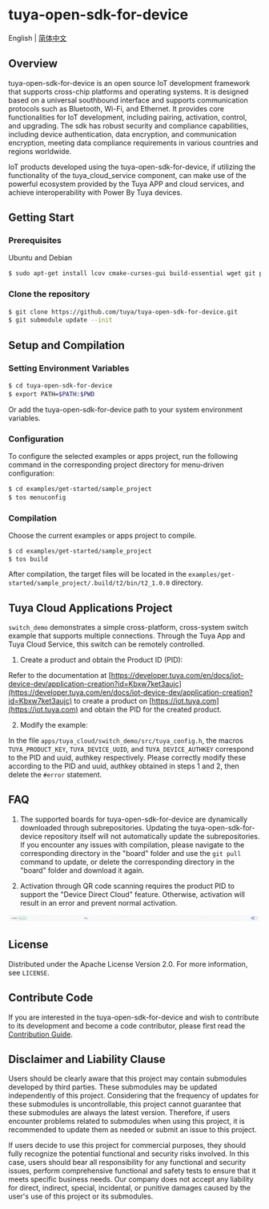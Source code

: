 # tuya-open-sdk-for-device
English | [简体中文](README_zh.md)

## Overview
tuya-open-sdk-for-device is an open source IoT development framework that supports cross-chip platforms and operating systems. It is designed based on a universal southbound interface and supports communication protocols such as Bluetooth, Wi-Fi, and Ethernet. It provides core functionalities for IoT development, including pairing, activation, control, and upgrading.
The sdk has robust security and compliance capabilities, including device authentication, data encryption, and communication encryption, meeting data compliance requirements in various countries and regions worldwide.

IoT products developed using the tuya-open-sdk-for-device, if utilizing the functionality of the tuya_cloud_service component, can make use of the powerful ecosystem provided by the Tuya APP and cloud services, and achieve interoperability with Power By Tuya devices.

## Getting Start

### Prerequisites
Ubuntu and Debian

```sh
$ sudo apt-get install lcov cmake-curses-gui build-essential wget git python3 python3-pip python3-venv libc6-i386 libsystemd-dev
```

### Clone the repository

```sh
$ git clone https://github.com/tuya/tuya-open-sdk-for-device.git
$ git submodule update --init
```

## Setup and Compilation

### Setting Environment Variables
```sh
$ cd tuya-open-sdk-for-device
$ export PATH=$PATH:$PWD
```
Or add the tuya-open-sdk-for-device path to your system environment variables.


### Configuration 
To configure the selected examples or apps project, run the following command in the corresponding project directory for menu-driven configuration:
```sh
$ cd examples/get-started/sample_project
$ tos menuconfig
```

### Compilation
Choose the current examples or apps project to compile.
```shell
$ cd examples/get-started/sample_project
$ tos build
```
After compilation, the target files will be located in the `examples/get-started/sample_project/.build/t2/bin/t2_1.0.0` directory.

## Tuya Cloud Applications Project
`switch_demo` demonstrates a simple cross-platform, cross-system switch example that supports multiple connections. Through the Tuya App and Tuya Cloud Service, this switch can be remotely controlled.

1. Create a product and obtain the Product ID (PID):

Refer to the documentation at [https://developer.tuya.com/en/docs/iot-device-dev/application-creation?id=Kbxw7ket3aujc](https://developer.tuya.com/en/docs/iot-device-dev/application-creation?id=Kbxw7ket3aujc) to create a product on [https://iot.tuya.com](https://iot.tuya.com) and obtain the PID for the created product.

2. Modify the example:

In the file `apps/tuya_cloud/switch_demo/src/tuya_config.h`, the macros `TUYA_PRODUCT_KEY`, `TUYA_DEVICE_UUID`, and `TUYA_DEVICE_AUTHKEY` correspond to the PID and uuid, authkey respectively. Please correctly modify these according to the PID and uuid, authkey obtained in steps 1 and 2, then delete the `#error` statement.

## FAQ
1. The supported boards for tuya-open-sdk-for-device are dynamically downloaded through subrepositories. Updating the tuya-open-sdk-for-device repository itself will not automatically update the subrepositories. If you encounter any issues with compilation, please navigate to the corresponding directory in the "board" folder and use the `git pull` command to update, or delete the corresponding directory in the "board" folder and download it again.

2. Activation through QR code scanning requires the product PID to support the "Device Direct Cloud" feature. Otherwise, activation will result in an error and prevent normal activation.

![qrencode](docs/images/en/qrencode.png)


## License
Distributed under the Apache License Version 2.0. For more information, see `LICENSE`.

## Contribute Code
If you are interested in the tuya-open-sdk-for-device and wish to contribute to its development and become a code contributor, please first read the [Contribution Guide](./docs/en/contribute_guide.md).

## Disclaimer and Liability Clause

Users should be clearly aware that this project may contain submodules developed by third parties. These submodules may be updated independently of this project. Considering that the frequency of updates for these submodules is uncontrollable, this project cannot guarantee that these submodules are always the latest version. Therefore, if users encounter problems related to submodules when using this project, it is recommended to update them as needed or submit an issue to this project.

If users decide to use this project for commercial purposes, they should fully recognize the potential functional and security risks involved. In this case, users should bear all responsibility for any functional and security issues, perform comprehensive functional and safety tests to ensure that it meets specific business needs. Our company does not accept any liability for direct, indirect, special, incidental, or punitive damages caused by the user's use of this project or its submodules.